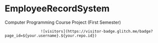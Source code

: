 # EmployeeRecordSystem
Computer Programming Course Project (First Semester)

                    ![visitors](https://visitor-badge.glitch.me/badge?page_id=${your.username}.${your.repo.id})
